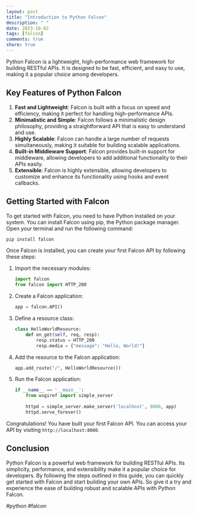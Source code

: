 ```yaml
---
layout: post
title: "Introduction to Python Falcon"
description: " "
date: 2023-10-02
tags: [falcon]
comments: true
share: true
---
```


Python Falcon is a lightweight, high-performance web framework for building RESTful APIs. It is designed to be fast, efficient, and easy to use, making it a popular choice among developers.

## Key Features of Python Falcon

1. **Fast and Lightweight**: Falcon is built with a focus on speed and efficiency, making it perfect for handling high-performance APIs.
2. **Minimalistic and Simple**: Falcon follows a minimalistic design philosophy, providing a straightforward API that is easy to understand and use.
3. **Highly Scalable**: Falcon can handle a large number of requests simultaneously, making it suitable for building scalable applications.
4. **Built-in Middleware Support**: Falcon provides built-in support for middleware, allowing developers to add additional functionality to their APIs easily.
5. **Extensible**: Falcon is highly extensible, allowing developers to customize and enhance its functionality using hooks and event callbacks.
  
## Getting Started with Falcon

To get started with Falcon, you need to have Python installed on your system. You can install Falcon using pip, the Python package manager. Open your terminal and run the following command:

```bash
pip install falcon
```

Once Falcon is installed, you can create your first Falcon API by following these steps:

1. Import the necessary modules: 

    ```python
    import falcon
    from falcon import HTTP_200
    ```

2. Create a Falcon application:

    ```python
    app = falcon.API()
    ```

3. Define a resource class:

    ```python
    class HelloWorldResource:
        def on_get(self, req, resp):
            resp.status = HTTP_200
            resp.media = {"message": "Hello, World!"}
    ```

4. Add the resource to the Falcon application:

    ```python
    app.add_route("/", HelloWorldResource())
    ```

5. Run the Falcon application:

    ```python
    if __name__ == '__main__':
        from wsgiref import simple_server
        
        httpd = simple_server.make_server('localhost', 8000, app)
        httpd.serve_forever()
    ```

Congratulations! You have built your first Falcon API. You can access your API by visiting `http://localhost:8000`.

## Conclusion

Python Falcon is a powerful web framework for building RESTful APIs. Its simplicity, performance, and extensibility make it a popular choice for developers. By following the steps outlined in this guide, you can quickly get started with Falcon and start building your own APIs. So give it a try and experience the ease of building robust and scalable APIs with Python Falcon.

#python #falcon